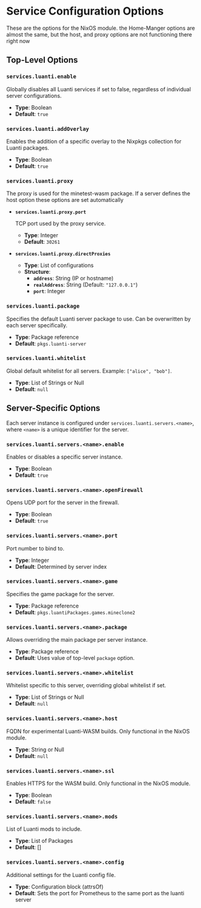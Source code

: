 # Service Configuration Options

These are the options for the NixOS module. the Home-Manger options are almost the same, but the host, and proxy options are not functioning there right now

## Top-Level Options

### `services.luanti.enable`

Globally disables all Luanti services if set to false, regardless of individual server configurations.

- **Type**: Boolean
- **Default**: `true`

### `services.luanti.addOverlay`

Enables the addition of a specific overlay to the Nixpkgs collection for Luanti packages.

- **Type**: Boolean
- **Default**: `true`

### `services.luanti.proxy`

The proxy is used for the minetest-wasm package. If a server defines the host option these options are set automatically

- **`services.luanti.proxy.port`**

  TCP port used by the proxy service.
  - **Type**: Integer
  - **Default**: `30261`

- **`services.luanti.proxy.directProxies`**
  - **Type**: List of configurations
  - **Structure**:
    - **`address`**: String (IP or hostname)
    - **`realAddress`**: String (Default: `"127.0.0.1"`)
    - **`port`**: Integer

### `services.luanti.package`

Specifies the default Luanti server package to use. Can be overwritten by each server specifically.

- **Type**: Package reference
- **Default**: `pkgs.luanti-server`

### `services.luanti.whitelist`

Global default whitelist for all servers. Example: `["alice", "bob"]`.

- **Type**: List of Strings or Null
- **Default**: `null`

## Server-Specific Options

Each server instance is configured under `services.luanti.servers.<name>`, where `<name>` is a unique identifier for the server.

### `services.luanti.servers.<name>.enable`

Enables or disables a specific server instance.

- **Type**: Boolean
- **Default**: `true`

### `services.luanti.servers.<name>.openFirewall`

Opens UDP port for the server in the firewall.

- **Type**: Boolean
- **Default**: `true`

### `services.luanti.servers.<name>.port`

Port number to bind to.

- **Type**: Integer
- **Default**: Determined by server index

### `services.luanti.servers.<name>.game`

Specifies the game package for the server.

- **Type**: Package reference
- **Default**: `pkgs.luantiPackages.games.mineclone2`

### `services.luanti.servers.<name>.package`

Allows overriding the main package per server instance.

- **Type**: Package reference
- **Default**: Uses value of top-level `package` option.

### `services.luanti.servers.<name>.whitelist`

Whitelist specific to this server, overriding global whitelist if set.

- **Type**: List of Strings or Null
- **Default**: `null`

### `services.luanti.servers.<name>.host`

FQDN for experimental Luanti-WASM builds. Only functional in the NixOS module.

- **Type**: String or Null
- **Default**: `null`

### `services.luanti.servers.<name>.ssl`

Enables HTTPS for the WASM build. Only functional in the NixOS module.

- **Type**: Boolean
- **Default**: `false`

### `services.luanti.servers.<name>.mods`

List of Luanti mods to include.

- **Type**: List of Packages
- **Default**: []

### `services.luanti.servers.<name>.config`

Additional settings for the Luanti config file.

- **Type**: Configuration block (attrsOf)
- **Default**: Sets the port for Prometheus to the same port as the luanti server
